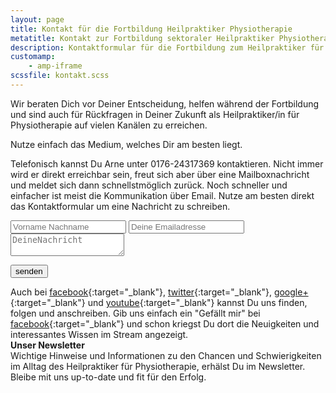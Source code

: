 ```yaml
---
layout: page
title: Kontakt für die Fortbildung Heilpraktiker Physiotherapie
metatitle: Kontakt zur Fortbildung sektoraler Heilpraktiker Physiotherapie
description: Kontaktformular für die Fortbildung zum Heilpraktiker für Physiotherapie
customamp:
    - amp-iframe
scssfile: kontakt.scss
---
```


Wir beraten Dich vor Deiner Entscheidung, helfen während der Fortbildung und sind auch für Rückfragen in Deiner Zukunft als Heilpraktiker/in für Physiotherapie auf vielen Kanälen zu erreichen.

Nutze einfach das Medium, welches Dir am besten liegt.

Telefonisch kannst Du Arne unter 0176-24317369 kontaktieren. Nicht immer wird er direkt erreichbar sein, freut sich aber über eine Mailboxnachricht und meldet sich dann schnellstmöglich zurück.
Noch schneller und einfacher ist meist die Kommunikation über Email.
Nutze am besten direkt das Kontaktformular um eine Nachricht zu schreiben.
<form id="kontaktform" method="POST" action="https://formspree.io/arne.broedel@gmail.com">
   <input name="Name" placeholder="Vorname Nachname" type="text">
  <input name="email" placeholder="Deine Emailadresse" type="email">
  <textarea name="Nachricht" placeholder="DeineNachricht"></textarea>
  <input type="hidden" name="_next" value="https://heilpraktiker-physiotherapie.com" />
  <input type="hidden" name="_subject" value="Deine Nachricht an heilpraktiker-physiotherapie.com" />
  <input type="hidden" name="_language" value="de" />

  <button type="submit">senden</button>
</form>

Auch bei [facebook]({{site.facebook_url}}){:target="_blank"}, [twitter]({{site.twitter_url}}){:target="_blank"}, [google+]({{site.googleplus_url}}){:target="_blank"} und [youtube]({{site.youtube_url}}){:target="_blank"} kannst Du uns finden, folgen und anschreiben.
Gib uns einfach ein "Gefällt mir" bei [facebook]({{site.facebook_url}}){:target="_blank"} und schon kriegst Du dort die Neuigkeiten und interessantes Wissen im Stream angezeigt.
<br/>
<strong>Unser Newsletter</strong> <br/>
Wichtige Hinweise und Informationen zu den Chancen und Schwierigkeiten im Alltag des Heilpraktiker für Physiotherapie, erhälst Du im Newsletter. <br/>
Bleibe mit uns up-to-date und fit für den Erfolg. <br/>
<amp-iframe id="newsletterform" src="https://arnold85.github.io/websiteassets/mailchimpform/newslettersignup.html" width="500" height="363" layout="responsive" sandbox="allow-forms allow-scripts"><amp-img layout="fill" src="/assets/images/KontaktPlaceholder.jpg" placeholder></amp-img></amp-iframe>
 








